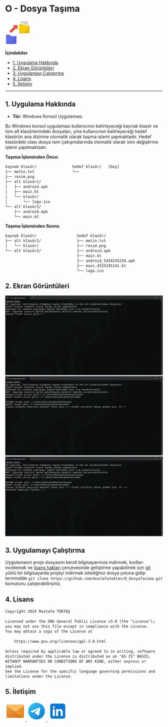 # O - Dosya Taşıma 

<img src="./Readme%20Resources/Dosya%20Taşıma%20Logo.png" alt="Logo" width="80" heigh="80"/>

<br>

**İçindekiler**

  - [1. Uygulama Hakkında](#1-uygulama-hakkında)
  - [2. Ekran Görüntüleri](#2-ekran-görüntüleri)
  - [3. Uygulamayı Çalıştırma](#3-uygulamayı-çalıştırma)
  - [4. Lisans](#4-lisans)
  - [5. İletişim](#5-i̇letişim)

---


## 1. Uygulama Hakkında

  - **Tür:** Windows Konsol Uygulaması

Bu Windows konsol uygulaması kullanıcının belirleyeceği kaynak klasör ve tüm alt
klasörlerindeki dosyaları, yine kullanıcının belirleyeceği hedef klasörün
ana dizinine otomatik olarak taşıma işlemi yapmaktadır. Hedef klasördeki olası
dosya ismi çakışmalarında otomatik olarak isim değiştirme işlemi yapılmaktadır.

**Taşıma İşleminden Önce:**
```
kaynak klasör/                hedef klasör/   [boş]
├── metin.txt                 └── 
├── resim.png                 
├── alt klasör1/
│   ├── android.apk
│   ├── main.kt
│   └── klasör/
│       └── logo.ico    
└── alt klasör2/
    ├── android.apk
    └── main.kt
```
**Taşıma İşleminden Sonra:**
```
kaynak klasör/                  hedef klasör/
├── alt klasör1/                ├── metin.txt
│   └── klasör/                 ├── resim.png
└── alt klasör2/                ├── android.apk
                                ├── main.kt
                                ├── android_5434235234.apk
                                ├── main_4325245141.kt
                                └── logo.ico                              
```


## 2. Ekran Görüntüleri

![Ekran Görüntüsü 1](./Readme%20Resources/Ekran%20Görüntüleri/Ekran%20Görüntüsü%201.png)
![Ekran Görüntüsü 2](./Readme%20Resources/Ekran%20Görüntüleri/Ekran%20Görüntüsü%202.png)
![Ekran Görüntüsü 3](./Readme%20Resources/Ekran%20Görüntüleri/Ekran%20Görüntüsü%203.png)


## 3. Uygulamayı Çalıştırma

Uygulamanın proje dosyasını kendi bilgisayarınıza indirmek, kodları incelemek ve
[lisans hakları](https://www.gnu.org/licenses/gpl-3.0.html) çerçevesinde geliştirme yapabilmek için [git](https://git-scm.com)
yüklü bir bilgisayarda projeyi indirmek istediğiniz dosya yoluna gidip terminalde
`git clone https://github.com/mustafatoktas/O_DosyaTasima.git`
komutunu çalıştırabilirsiniz.


## 4. Lisans

    Copyright 2024 Mustafa TOKTAŞ

    Licensed under the GNU General Public License v3.0 (the "License");
    you may not use this file except in compliance with the License.
    You may obtain a copy of the License at

        https://www.gnu.org/licenses/gpl-3.0.html

    Unless required by applicable law or agreed to in writing, software
    distributed under the License is distributed on an "AS IS" BASIS,
    WITHOUT WARRANTIES OR CONDITIONS OF ANY KIND, either express or implied.
    See the License for the specific language governing permissions and
    limitations under the License.


## 5. İletişim

<a href="mailto:info@mustafatoktas.com" target="_blank"> <img src="./Readme Resources/İletişim/Mail.png" alt="Mail" width="64" heigh="64"/> </a>
<a href="https://t.me/mustafatoktas00" target="_blank"> <img src="./Readme Resources/İletişim/Telegram.png" alt="Telegram" width="64" heigh="64"/> </a>
<a href="https://www.linkedin.com/in/mustafatoktas/" target="_blank"> <img src="./Readme Resources/İletişim/LinkedIn.png" alt="LinkedIn" width="64" heigh="64"/> </a>